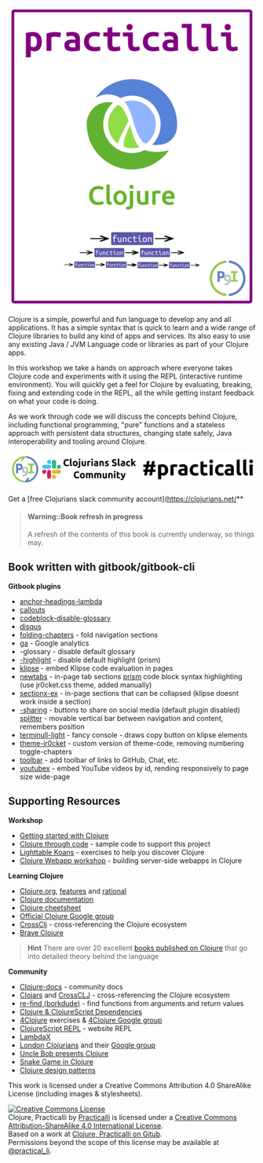 ![Practicalli Clojure Book Cover](images/practicalli-clojure-book-cover.png)

  Clojure is a simple, powerful and fun language to develop any and all applications. It has a simple syntax that is quick to learn and a wide range of Clojure libraries to build any kind of apps and services. Its also easy to use any existing Java / JVM Language code or libraries as part of your Clojure apps.

In this workshop we take a hands on approach where everyone takes Clojure code and experiments with it using the REPL (interactive runtime environment). You will quickly get a feel for Clojure by evaluating, breaking, fixing and extending code in the REPL, all the while getting instant feedback on what your code is doing.

As we work through code we will discuss the concepts behind Clojure, including functional programming, "pure" functions and a stateless approach with persistent data structures, changing state safely, Java interoperability and tooling around Clojure.

[![Join the conversation on Clojurians Slack](images/practicalli-slack-channel.png)](https://clojurians.slack.com/messages/practicalli)

Get a [free Clojurians slack community account](https://clojurians.net/**

> #### Warning::Book refresh in progress
> A refresh of the contents of this book is currently underway, so things may.


## Book written with gitbook/gitbook-cli

**Gitbook plugins**

* [anchor-headings-lambda](https://www.npmjs.com/package/gitbook-plugin-anchor-headings-lambda)
* [callouts](https://www.npmjs.com/package/gitbook-plugin-callouts)
* [codeblock-disable-glossary](https://www.npmjs.com/package/gitbook-plugin-codeblock-disable-glossary)
* [disqus](https://github.com/GitbookIO/plugin-disqus)
* [folding-chapters](https://www.npmjs.com/package/gitbook-plugin-folding-chapters-2) - fold navigation sections
* [ga](https://www.npmjs.com/package/gitbook-plugin-ga) - Google analytics
* -glossary - disable default glossary
* [-highlight](https://www.npmjs.com/package/gitbook-plugin-highlight) - disable default highlight (prism)
* [klipse](https://www.npmjs.com/package/gitbook-plugin-klipse) - embed Klipse code evaluation in pages
* [newtabs](https://www.npmjs.com/package/gitbook-plugin-newtabs) - in-page tab sections
[prism](https://www.npmjs.com/package/gitbook-plugin-prism) code block syntax highlighting (use jr0cket.css theme, added manually)
* [sectionx-ex](https://www.npmjs.com/package/gitbook-plugin-sectionx-ex) - in-page sections that can be collapsed (klipse doesnt work inside a section)
* [-sharing](https://www.npmjs.com/package/gitbook-plugin-sharing)  - buttons to share on social media (default plugin disabled)
[splitter](https://www.npmjs.com/package/gitbook-plugin-splitter) - movable vertical bar between navigation and content, remembers position
* [terminull-light](https://www.npmjs.com/package/gitbook-plugin-terminull-light) - fancy console - draws copy button on klipse elements
* [theme-jr0cket](https://www.npmjs.com/package/gitbook-plugin-theme-jr0cket) - custom version of theme-code, removing numbering
toggle-chapters
* [toolbar](https://www.npmjs.com/package/gitbook-plugin-toolbar) - add toolbar of links to GitHub, Chat, etc.
* [youtubex](https://www.npmjs.com/package/gitbook-plugin-youtubex) - embed YouTube videos by id, rending responsively to page size
wide-page


## Supporting Resources

**Workshop**
* [Getting started with Clojure](http://jr0cket.co.uk/slides/getting-started-with-clojure.html)
* [Clojure through code](https://github.com/practicalli/clojure-through-code) - sample code to support this project
* [Lighttable Koans](https://github.com/practicalli/lighttable-koans) - exercises to help you discover Clojure
* [Clojure Webapp workshop](https://practicalli.github.io/clojure-webapps/) - building server-side webapps in Clojure

**Learning Clojure**
* [Clojure.org](http://clojure.org), [features](http://clojure.org/features) and [rational](http://clojure.org/rationale)
* [Clojure documentation](http://clojure.org/documentation)
* [Clojure cheetsheet](http://clojure.org/cheatsheet)
* [Official Clojure Google group](https://groups.google.com/forum/#!forum/clojure)
* [CrossClj](http://crossclj.info/) - cross-referencing the Clojure ecosystem
* [Brave Clojure](http://www.braveclojure.com/)

> **Hint** There are over 20 excellent [books published on Clojure](reference/books.html) that go into detailed theory behind the language


**Community**
* [Clojure-docs](http://clojure-doc.org/) - community docs
* [Clojars]() and [CrossCLJ](http://crossclj.info/) - cross-referencing the Clojure ecosystem
* [re-find (borkdude)](https://borkdude.github.io/re-find.web/) - find functions from arguments and return values
* [Clojure & ClojureScript Dependencies](https://clj-deps.herokuapp.com/)
* [4Clojure](https://www.4clojure.com/) exercises & [4Clojure Google group](https://groups.google.com/forum/#!forum/4clojure)
* [ClojureScript REPL](http://www.clojurescript.io/) - website REPL
* [LambdaX](http://lambdax.io/blog/)
* [London Clojurians]() and their [Google group](https://groups.google.com/forum/#!forum/london-clojurians)
* [Uncle Bob presents Clojure](https://www.youtube.com/watch?v=SYeDxWKftfA)
* [Snake Game in Clojure](https://fn-code.blogspot.co.uk/2015/08/a-clojure-snake-game.html)
* [Clojure design patterns](http://mishadoff.com/blog/clojure-design-patterns/)

This work is licensed under a Creative Commons Attribution 4.0 ShareAlike License (including images & stylesheets).

<a rel="license" href="http://creativecommons.org/licenses/by-sa/4.0/"><img alt="Creative Commons License" style="border-width:0" src="https://i.creativecommons.org/l/by-sa/4.0/88x31.png" /></a><br /><span xmlns:dct="http://purl.org/dc/terms/" property="dct:title">Clojure, Practicalli</span> by <a xmlns:cc="http://creativecommons.org/ns#" href="spacemacs.practical.li" property="cc:attributionName" rel="cc:attributionURL">Practicalli</a> is licensed under a <a rel="license" href="http://creativecommons.org/licenses/by-sa/4.0/">Creative Commons Attribution-ShareAlike 4.0 International License</a>.<br />Based on a work at <a xmlns:dct="http://purl.org/dc/terms/" href="https://github.com/practicalli/clojure" rel="dct:source">Clojure, Practicalli on Gitub</a>.<br />Permissions beyond the scope of this license may be available at <a xmlns:cc="http://creativecommons.org/ns#" href="https://twitter.com/practical_li" rel="cc:morePermissions">@practical_li</a>.
